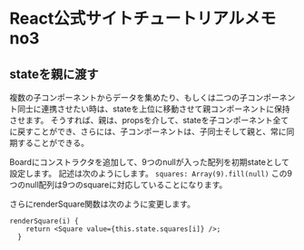 # React公式サイトチュートリアルメモ no3
## stateを親に渡す
複数の子コンポーネントからデータを集めたり、もしくは二つの子コンポーネント同士に連携させたい時は、stateを上位に移動させて親コンポーネントに保持させます。
そうすれば、親は、propsを介して、stateを子コンポーネント全てに戻すことができ、さらには、子コンポーネントは、子同士そして親と、常に同期することができる。

Boardにコンストラクタを追加して、9つのnullが入った配列を初期stateとして設定します。
記述は次のようにします。
`squares: Array(9).fill(null)`
この9つのnull配列は9つのsquareに対応していることになります。

さらにrenderSquare関数は次のように変更します。

```
renderSquare(i) {
    return <Square value={this.state.squares[i]} />;
  }
```

